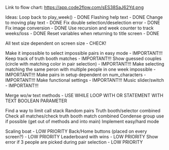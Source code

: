 Link to flow chart:
https://app.code2flow.com/sES38SaJ62Yd.png

Ideas:
Loop back to play_week() - DONE
Flashing help text - DONE
Change to moving play text - DONE
Fix double selection/deselection error - DONE
Fix image conversion - DONE
Use recursion and week counter to track weeks/loss - DONE
Reset variables when returning to title screen - DONE

All text size dependent on screen size - CHECK!

Make it impossible to select impossible pairs in easy mode - IMPORTANT!!!
Keep track of truth booth matches - IMPORTANT!!!
Show guessed couples (circle with matching color in pair selection) - IMPORTANT!!!
Make selecting matching the same peron with multiple people in one week impossible - IMPORTANT!!!
Make pairs in setup dependent on num_characters - IMPORTANT!!!
Make functional settings - IMPORTANT!!!
Music slider/switch - IMPORTANT!!!

Merge wo/w text methods - USE WHILE LOOP WITH OR STATEMENT WITH TEXT BOOLEAN PARAMETER


Find a way to limit call stack
Random pairs
Truth booth/selector combined
Check all matches/check truth booth match combined
Condense group use if possible (get out of methods and into main)
Implement easy/hard mode

Scaling boat - LOW PRIORITY
Back/Home buttons (placed on every screen?) - LOW PRIORITY
Leaderboard with wins - LOW PRIORITY
Show error if 3 people are picked during pair selection - LOW PRIORITY
